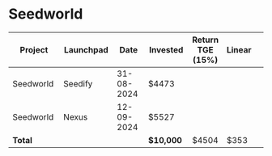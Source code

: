 # Seedworld



<table data-full-width="true"><thead><tr><th width="152">Project</th><th width="138">Launchpad</th><th width="132">Date</th><th width="133">Invested</th><th>Return TGE (15%)</th><th>Linear</th><th></th></tr></thead><tbody><tr><td>Seedworld</td><td>Seedify</td><td>31-08-2024</td><td>$4473</td><td></td><td></td><td></td></tr><tr><td>Seedworld</td><td>Nexus</td><td>12-09-2024</td><td>$5527</td><td></td><td></td><td></td></tr><tr><td><strong>Total</strong></td><td></td><td></td><td><strong>$10,000</strong></td><td>$4504</td><td>$353</td><td></td></tr></tbody></table>

